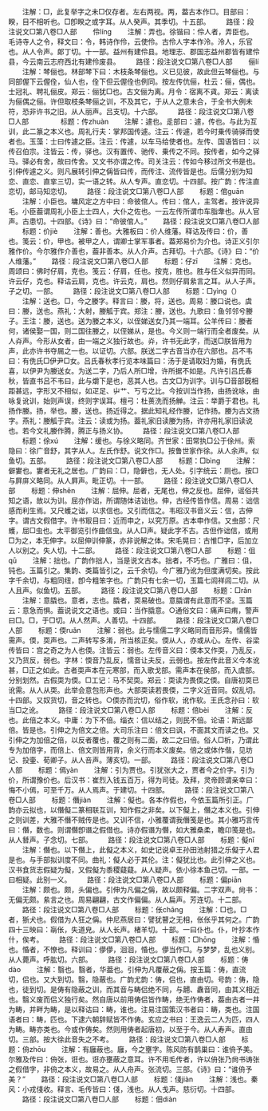 <!-- { "loadSidebar": true } -->
　　注解：□，此复举字之未□仅存者。左右两视。两，葢古本作□。目部曰：睽，目不相听也。□卽睽之或字耳。从人癸声。其季切。十五部。
　　路径：段注说文□第八卷□人部
　　伶línɡ
　　注解：弄也。徐锴曰：伶人者，弄臣也。毛诗寺人之令，释文曰：令，韩诗作伶，云使伶。古伶人字本作泠。泠人，乐官也。从人令声。郞丁切。十一部。益州有建伶县。地理志、郡国志益州郡皆有建伶县，今云南云志府西北有建伶废县。
　　路径：段注说文□第八卷□人部
　　俪lí
　　注解：棽俪也。林部棽下曰：木枝条棽俪也。义已见彼，故此但云棽俪也。与同部偓下云偓佺，仙人也，佺下但云偓佺也例同。按左传伉俪，杜云：俪，偶也。士冠礼、聘礼俪皮。郑云：俪犹□也。古文俪为离。月令：宿离不貣。郑云：离读为俪偶之俪。许但取枝条棽俪之训，不及其它，于从人之意未合，于全书大例未符，恐非许书之旧。从人丽声。吕支切。十六部。
　　路径：段注说文□第八卷□人部
　　
　　标题：传zhuàn
　　注解：遽也。辵部曰：遽，传也。与此为互训，此二篆之本义也。周礼行夫：掌邦国传遽。注云：传遽，若今时乗传骑驿而使者也。玉藻：士曰传遽之臣。注云：传遽，以车马给使者也。左传、国语皆曰：以传召伯宗。注皆云：传，驿也。汉有置传、驰传、乗传之不同。按传者，如今之驿马。驿必有舍，故曰传舍。又文书亦谓之传。司关注云：传如今移过所文书是也。引伸传遽之义。则凡展转引伸之偁皆曰传，而传注、流传皆是也。后儒分别为知恋、直恋、直挛三切，实一语之转。从人专声。直恋切。十四部。按广韵：传注直恋切，邮马知恋切。
　　路径：段注说文□第八卷□人部
　　标题：倌ɡuān
　　注解：小臣也。墉风定之方中曰：命彼倌人。传曰：倌人，主驾者。按许说异毛。小臣葢谓周礼小臣上士四人，大仆之佐也。一云左传所谓巾车脂舝也。从人官声。古患切。十四部。《诗》曰：“命彼倌人。”
　　路径：段注说文□第八卷□人部
　　标题：价jiè
　　注解：善也。大雅板曰：价人维藩。释诂及传曰：价，善也。笺云：价，甲也。被甲之人，谓卿士掌军事者。葢郑易价为介也。诗正义引尔雅作价。今尔雅作介善也，葢非善本。从人介声。古拜切。十六部。《诗》曰：“价人维藩。”
　　路径：段注说文□第八卷□人部
　　标题：仔zī
　　注解：克也。周颂曰：佛时仔肩，克也。笺云：仔肩，任也。按克，胜也。胜与任义似异而同。许云仔，克也。释诂云肩，克也。许云克，肩也。然则仔肩絫言之耳。从人子声。子之切。一部。
　　路径：段注说文□第八卷□人部
　　标题：□yìnɡ（）
　　注解：送也。□，今之媵字。释言曰：媵，将，送也。周易：媵口说也。虞曰：媵，送也。燕礼：大射，媵觚于宾。郑注：媵，送也。九歌曰：鱼邻邻兮媵子。王注：媵，送也。送为媵之本义，以侄娣送女乃其一端耳。公羊传曰：媵者何，诸侯娶一国，则二国往媵之，以侄娣从，是也。今义则一端行而全者废矣。从人灷声。今形从女者，由一端之义独行故也。灷，许书无此字，而送□朕皆用为声，此亦许书夺屚之一也。以证切。六部。朕送二字古音当亦在六部也。吕不韦曰：有侁氏□伊尹□女。吕氏春秋孝行览本味篇曰：汤于是请取妇为婚，有侁氏喜，以伊尹为媵送女。为送二字，乃后人所□增，许所据不如是。凡许引吕氏春秋，皆直书吕不韦曰，此与爝下是也，恶其人也。古文□为训字。训与□音部旣相距甚远，字形又不相似，如疋足、屮艹、丂亏之比。今按训当作扬，由扬讹咏，由咏复讹训，始则声误，终则字误耳。檀弓：杜蒉洗而扬觯。注云：举爵于君也。礼扬作媵。扬，举也。媵，送也。扬近得之。据此知礼经作媵，记作扬。媵为古文扬字。燕礼：媵觚于宾。注云：读或为扬。葢礼家旧读媵为扬，许亦用礼家旧读说也。若今文礼媵作腾，腾正与扬义协。
　　路径：段注说文□第八卷□人部
　　标题：俆xú
　　注解：缓也。与徐义略同。齐世家：田常执□公于俆州。索隐曰：徐广音舒，其字从人。左氏作舒。说文作□。按鲁世家作徐。从人余声。似鱼切。五部。
　　路径：段注说文□第八卷□人部
　　标题：□bìnɡ
　　注解：僻寠也。寠者无礼之居也。广韵曰：□，隐僻也，无人处。引字统云：厕也。按□与屛庰义略同。从人屛声。毗正切。十一部。
　　路径：段注说文□第八卷□人部
　　标题：伸shēn
　　注解：屈伸。屈者，无尾也，伸之反也。屈伸，谣俗共知之语，故以为训。屈亦作诎，所谓随体诘诎也。伸，古经传皆作信。周易：诎信感而利生焉。又尺蠖之诎，以求信也。又引而信之。韦昭汉书音义云：信，古伸字。谓古文假借字。许书冣目曰：近而申之，以究万原。古本申作信。又虫部：尺蠖，屈□虫也。太平御览引作曲信虫。从人□声。疑此字不古。古但作诎信，或用□为之，本无伸字。以屈伸训伸篆，亦非说解之体。宋毛晃曰：古惟□字，后加立人以别之。失人切。十二部。
　　路径：段注说文□第八卷□人部
　　标题：伹qū
　　注解：拙也。广韵作拙人，当是说文古本。拙者，不巧也。广雅曰：伹，钝也。玉篇引之。集韵、类篇皆引之，云千余切。今广雅乃讹为但度满切矣。按此字千余切，与粗同纽，卽今粗笨字也。广韵只有七余一切，玉篇七闾祥闾二切。从人且声。似鱼切。五部。
　　路径：段注说文□第八卷□人部
　　标题：□rǎn
　　注解：意膬也。意者，志也。膬者，耎易破也。意膬谓有此意而不坚。玉篇云：意急而惧。葢说说文之语也。或曰：当作膬意。○通俗文曰：痛声曰痏，警声曰□。□，于□切。从人然声。人善切。十四部。
　　路径：段注说文□第八卷□人部
　　标题：偄ruǎn
　　注解：弱也。此与懦儒二字义略同而音形异。懦儒皆需声。偄，耎声也。二声转写多淆，所当核正矣。偄从人，亦或从心。左传、谷梁传皆曰：宫之奇之为人也偄。注皆云：弱也。左传音义曰：偄本又作耎，乃乱反，又乃货反，弱也。字林：愞音乃乱反，懦音让夫反，云弱也。按左传此音义今本讹甚，□正之如此。古者耎声本在元寒部，而入歌戈部。需声本在侯部，而入虞部。分别划然。古假耎为偄。□工记：马不契耎。郑云：耎读为畏偄之偄。自唐初耎已讹需。从人从耎。此举会意包形声也。大部耎读若畏偄，二字义近音同。奴乱切。十四部。又奴货切，音之转也。○偄亦而沇切，俗作软，讹作软。王氏念孙曰：软当□之讹。
　　路径：段注说文□第八卷□人部
　　标题：倍bèi
　　注解：反也。此倍之本义。中庸：为下不倍。缁衣：信以结之，则民不倍。论语：斯远鄙倍。皆是也。引伸之为倍文之倍。大司乐注曰：倍文曰讽，不面其文而读之也。又引伸之为加倍之倍，以反者覆也，覆之则有二面，故二之曰倍。俗人□析，乃谓此专为加倍字，而倍上、倍文则皆用背，余义行而本义废矣。倍之或体作偕，见坊记、投壷、荀卿子。从人咅声。薄亥切。一部。
　　路径：段注说文□第八卷□人部
　　标题：傿yàn
　　注解：引为贾也。引犹张大之，贾者今之价字。引为价，所谓豫价也。后汉书：崔烈入钱五百万，得为司徒。及拜，灵帝顾谓亲幸曰：悔不小傿，可至千万。从人焉声。于建切。十四部。
　　路径：段注说文□第八卷□人部
　　标题：僭jiàn
　　注解：儗也。各本作假也，今依玉篇所引正。广韵亦云拟也，以僭儗二篆相联互训，知作假之非矣。以下儗上，僭之本义也。引伸之则训差，大雅不僭不贼传是也。又训不信，小雅覆谓我僭笺是也。其小雅巧言传曰：僭，数也。则谓僭卽谮之假借也。诗亦假谮为僭，如大雅桑柔，瞻卬笺是也。从人朁声。子念切。七部。
　　路径：段注说文□第八卷□人部
　　标题：儗nǐ
　　注解：僭也。以下僭上，此儗之本义，如史记说卓王孙田池射猎之乐儗于人君是也。与手部拟训度不同。曲礼：儗人必于其伦。注：儗犹比也。此引伸之义也。汉书食货志假疑为儗，又假儗为黍稷薿薿。从人疑声。依小徐本鱼己切。一部。一曰相疑。此别一义。
　　路径：段注说文□第八卷□人部
　　标题：偏piān
　　注解：颇也。颇，头偏也。引伸为凡偏之偁，故以颇释偏。二字双声。尙书：无偏无颇。絫言之也。周易翩翩，古文作偏偏。从人扁声。芳连切。十二部。
　　路径：段注说文□第八卷□人部
　　标题：伥chānɡ
　　注解：□也。□者，狾犬也。假借为人狂之偁。仲尼燕居曰：譬犹瞽之无相，伥伥乎其何之。广韵四十三映曰：朚伥，失道皃。从人长声。楮羊切。十部。一曰仆也。仆，叶抄本作什，俟考。
　　路径：段注说文□第八卷□人部
　　标题：□hōnɡ
　　注解：惛也。惛者，不憭也。释训曰：儚儚，洄洄，惛也。儚当作□。与梦梦，乱也义别。从人薨声。呼肱切。六部。
　　路径：段注说文□第八卷□人部
　　标题：俦dào
　　注解：翳也。翳者，华葢也。引伸为凡覆蔽之偁。按玉篇：俦，直流切，侣也。又大到切。翳，隐蔽也。广韵尤韵：俦，侣也，直由切。号韵：俦，隐也，徒到切。是俦有隐蔽之训，而其音与畴侣绝不同，与翿、纛音同，由其义相近也。翳义废而侣义独行矣。然自唐以前用俦侣皆作畴，绝无作俦者，葢由古者一井为畴，并畔为畴，是以释诂曰：畴，谁也。注易注国策汉书者曰：畴，类也。注国语者曰：畴，匹也。下逮六朝辞赋皆不作俦。玄应之书曰：王逸云二人为匹，四人为畴。畴亦类也。今或作俦矣。然则用俦者起唐初，以至于今。从人寿声。直由切。三部。按大徐此音失之不考。
　　路径：段注说文□第八卷□人部
　　标题：侜zhōu
　　注解：有廱蔽也。廱，今之壅字。陈风防有鹊巢曰：谁侜予美。尔雅及传曰：侜张，诳也。诳亦壅蔽之意耳。许不用毛传者，许以侜张乃尙书诪张之假借字，非侜之本义，故易之。从人舟声。张流切。三部。《诗》曰：“谁侜予美？”
　　路径：段注说文□第八卷□人部
　　标题：俴jiàn
　　注解：浅也。秦风：小戎俴收。释言、毛传皆曰：俴，浅也。从人戋声。慈衍切。十四部。
　　路径：段注说文□第八卷□人部
　　标题：佃diàn
